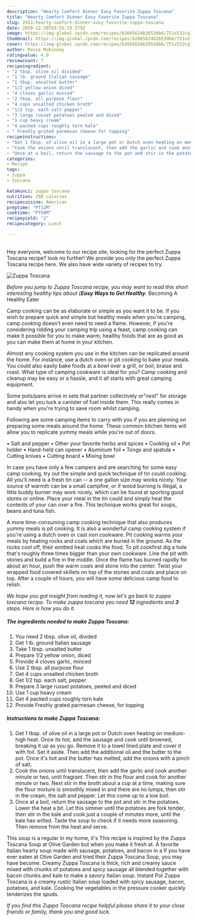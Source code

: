 ```yaml
---
description: "Hearty Comfort Dinner Easy Favorite Zuppa Toscana"
title: "Hearty Comfort Dinner Easy Favorite Zuppa Toscana"
slug: 2913-hearty-comfort-dinner-easy-favorite-zuppa-toscana
date: 2020-12-20T03:53:19.579Z
image: https://img-global.cpcdn.com/recipes/b2665624b2653db6/751x532cq70/zuppa-toscana-recipe-main-photo.jpg
thumbnail: https://img-global.cpcdn.com/recipes/b2665624b2653db6/751x532cq70/zuppa-toscana-recipe-main-photo.jpg
cover: https://img-global.cpcdn.com/recipes/b2665624b2653db6/751x532cq70/zuppa-toscana-recipe-main-photo.jpg
author: Roxie McKinney
ratingvalue: 4.9
reviewcount: 7
recipeingredient:
- "2 tbsp. olive oil divided"
- "1 lb. ground Italian sausage"
- "1 tbsp. unsalted butter"
- "1/2 yellow onion diced"
- "4 cloves garlic minced"
- "2 tbsp. all purpose flour"
- "4 cups unsalted chicken broth"
- "1/2 tsp. each salt pepper"
- "3 large russet potatoes peeled and diced"
- "1 cup heavy cream"
- "4 packed cups roughly torn kale"
- " Freshly grated parmesan cheese for topping"
recipeinstructions:
- "Get 1 tbsp. of olive oil in a large pot or Dutch oven heating on medium-high heat. Once its hot, add the sausage and cook until browned, breaking it up as you go. Remove it to a towel lined plate and cover it with foil. Set it aside. Then add the additional oil and the butter to the pot. Once it&#39;s hot and the butter has melted, add the onions with a pinch of salt."
- "Cook the onions until translucent, then add the garlic and cook another minute or two, until fragrant. Then stir in the flour and cook for another minute or two. Next stir in the broth about a cup at a time, making sure the flour mixture is smoothly mixed in and there are no lumps, then stir in the cream, the salt and pepper. Let this come up to a low boil."
- "Once at a boil, return the sausage to the pot and stir in the potatoes. Lower the heat a bit. Let this simmer until the potatoes are fork tender, then stir in the kale and cook just a couple of minutes more, until the kale has wilted. Taste the soup to check if it needs more seasoning. Then remove from the heat and serve."
categories:
- Recipe
tags:
- zuppa
- toscana

katakunci: zuppa toscana 
nutrition: 298 calories
recipecuisine: American
preptime: "PT12M"
cooktime: "PT50M"
recipeyield: "2"
recipecategory: Lunch

---
```

<br>
Hey everyone, welcome to our recipe site, looking for the perfect Zuppa Toscana recipe? look no further! We provide you only the perfect Zuppa Toscana recipe here. We also have wide variety of recipes to try.
<br>


![Zuppa Toscana](https://img-global.cpcdn.com/recipes/b2665624b2653db6/751x532cq70/zuppa-toscana-recipe-main-photo.jpg)

<i>Before you jump to Zuppa Toscana recipe, you may want to read this short interesting healthy tips about {<strong>Easy Ways to Get Healthy</strong>.</i>
Becoming A Healthy Eater

    
Camp cooking can be as elaborate or simple as you want it to be. If you wish to prepare quick and simple but healthy meals when you're camping, camp cooking doesn't even need to need a flame. However, if you're considering ridding your camping trip using a feast, camp cooking can make it possible for you to make warm, healthy foods that are as good as you can make them at home in your kitchen.

 Almost any cooking system you use in the kitchen can be replicated around the home. For instance, use a dutch oven or pit cooking to bake your meals. You could also easily bake foods at a bowl over a grill, or boil, braise and roast. What type of camping cookware is ideal for you? Camp cooking and cleanup may be easy or a hassle, and it all starts with great camping equipment.

Some pots/pans arrive in sets that partner collectively or"nest" for storage and also let you tuck a canister of fuel inside them. This really comes in handy when you're trying to save room whilst camping.

Following are some camping items to carry with you if you are planning on preparing some meals around the home. These common kitchen items will allow you to replicate yummy meals while you're out of doors.

• Salt and pepper
• Other your favorite herbs and spices
• Cooking oil
• Pot holder
• Hand-held can opener
• Aluminum foil
• Tongs and spatula
• Cutting knives
• Cutting board
• Mixing bowl


In case you have only a few campers and are searching for some easy camp cooking, try out the simple and quick technique of tin could cooking. All you'll need is a fresh tin can -- a one gallon size may works nicely. Your source of warmth can be a small campfire, or if wood burning is illegal, a little buddy burner may work nicely, which can be found at sporting good stores or online. Place your meal in the tin could and simply heat the contents of your can over a fire.  This technique works great for soups, beans and tuna fish.

A more time-consuming camp cooking technique that also produces yummy meals is pit cooking.  It is also a wonderful camp cooking system if you're using a dutch oven or cast iron cookware. Pit cooking warms your meals by heating rocks and coals which are buried in the ground. As the rocks cool off, their emitted heat cooks the food. To pit cookfirst dig a hole that's roughly three times bigger than your own cookware. Line the pit with stones and build a fire in the middle. Once the flame has burned rapidly for about an hour, push the warm coals and stone into the center. Twist your wrapped food covered skillets on top of the stones and coals and place on top. After a couple of hours, you will have some delicious camp food to relish.


<i>We hope you got insight from reading it, now let's go back to zuppa toscana recipe. To make zuppa toscana you need <strong>12</strong> ingredients and <strong>3</strong> steps. Here is how you do it.
</i>

##### The ingredients needed to make Zuppa Toscana:

1. You need 2 tbsp. olive oil, divided
1. Get 1 lb. ground Italian sausage
1. Take 1 tbsp. unsalted butter
1. Prepare 1/2 yellow onion, diced
1. Provide 4 cloves garlic, minced
1. Use 2 tbsp. all purpose flour
1. Get 4 cups unsalted chicken broth
1. Get 1/2 tsp. each salt, pepper
1. Prepare 3 large russet potatoes, peeled and diced
1. Use 1 cup heavy cream
1. Get 4 packed cups roughly torn kale
1. Provide  Freshly grated parmesan cheese, for topping


##### Instructions to make Zuppa Toscana:

1. Get 1 tbsp. of olive oil in a large pot or Dutch oven heating on medium-high heat. Once its hot, add the sausage and cook until browned, breaking it up as you go. Remove it to a towel lined plate and cover it with foil. Set it aside. Then add the additional oil and the butter to the pot. Once it&#39;s hot and the butter has melted, add the onions with a pinch of salt.
1. Cook the onions until translucent, then add the garlic and cook another minute or two, until fragrant. Then stir in the flour and cook for another minute or two. Next stir in the broth about a cup at a time, making sure the flour mixture is smoothly mixed in and there are no lumps, then stir in the cream, the salt and pepper. Let this come up to a low boil.
1. Once at a boil, return the sausage to the pot and stir in the potatoes. Lower the heat a bit. Let this simmer until the potatoes are fork tender, then stir in the kale and cook just a couple of minutes more, until the kale has wilted. Taste the soup to check if it needs more seasoning. Then remove from the heat and serve.


This soup is a regular in my home, it&#39;s This recipe is inspired by the Zuppa Toscana Soup at Olive Garden but when you make it fresh at. A favorite Italian hearty soup made with sausage, potatoes, and bacon in a If you have ever eaten at Olive Garden and tried their Zuppa Toscana Soup, you may have become. Creamy Zuppa Toscana is thick, rich and creamy sauce mixed with chunks of potatoes and spicy sausage all blended together with bacon chunks and kale to make a savory Italian soup. Instant Pot Zuppa Toscana is a creamy rustic Italian soup loaded with spicy sausage, bacon, potatoes, and kale. Cooking the vegetables in the pressure cooker quickly tenderizes the spuds. 

<i>If you find this Zuppa Toscana recipe helpful please share it to your close friends or family, thank you and good luck.</i>
